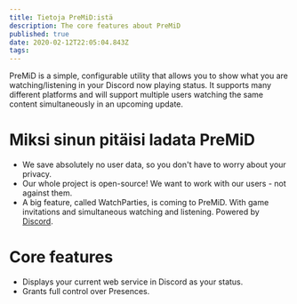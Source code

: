 ```yaml
---
title: Tietoja PreMiD:istä
description: The core features about PreMiD
published: true
date: 2020-02-12T22:05:04.843Z
tags:
---
```


PreMiD is a simple, configurable utility that allows you to show what you are watching/listening in your Discord now playing status. It supports many different platforms and will support multiple users watching the same content simultaneously in an upcoming update.

# Miksi sinun pitäisi ladata PreMiD
- We save absolutely no user data, so you don't have to worry about your privacy.
- Our whole project is open-source! We want to work with our users - not against them.
- A big feature, called WatchParties, is coming to PreMiD. With game invitations and simultaneous watching and listening. Powered by [Discord](https://discordapp.com/).

# Core features
- Displays your current web service in Discord as your status.
- Grants full control over Presences.
